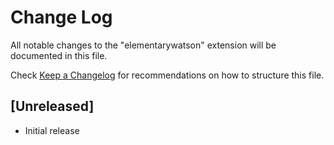 # Change Log

All notable changes to the "elementarywatson" extension will be documented in this file.

Check [Keep a Changelog](http://keepachangelog.com/) for recommendations on how to structure this file.

## [Unreleased]

- Initial release